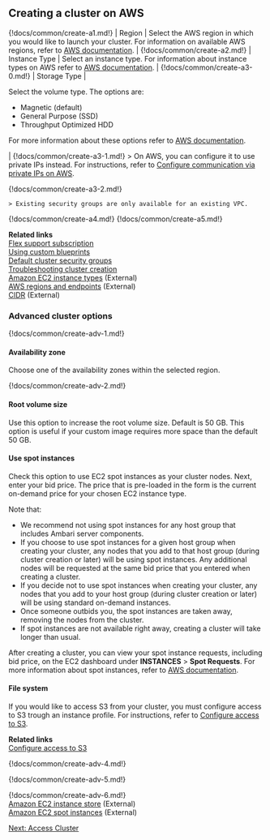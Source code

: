 ## Creating a cluster on AWS 

{!docs/common/create-a1.md!}
| Region | Select the AWS region in which you would like to launch your cluster. For information on available AWS regions, refer to [AWS documentation](http://docs.aws.amazon.com/general/latest/gr/rande.html). |
{!docs/common/create-a2.md!}
| Instance Type | Select an instance type. For information about instance types on AWS refer to [AWS documentation](https://aws.amazon.com/ec2/instance-types/). |
{!docs/common/create-a3-0.md!}
| Storage Type | <p>Select the volume type. The options are:<ul><li>Magnetic (default)</li><li>General Purpose (SSD)</li><li>Throughput Optimized HDD</li></ul>For more information about these options refer to <a href="http://docs.aws.amazon.com/AWSEC2/latest/UserGuide/InstanceStorage.html" target="_blank">AWS documentation</a>.</p>|
{!docs/common/create-a3-1.md!}
    > On AWS, you can configure it to use private IPs instead. For instructions, refer to [Configure communication via private IPs on AWS](trouble-cluster.md#configure-communication-via-private-ips-on-aws). 

{!docs/common/create-a3-2.md!}

    > Existing security groups are only available for an existing VPC. 

{!docs/common/create-a4.md!}
{!docs/common/create-a5.md!}

**Related links**   
[Flex support subscription](get-help.md#flex-subscription)  
[Using custom blueprints](blueprints.md)   
[Default cluster security groups](security.md#default-cluster-security-groups)  
[Troubleshooting cluster creation](trouble-cluster.md)    
[Amazon EC2 instance types](https://aws.amazon.com/ec2/instance-types/) (External)   
[AWS regions and endpoints](http://docs.aws.amazon.com/general/latest/gr/rande.html) (External)     
[CIDR](http://www.ipaddressguide.com/cidr) (External)   



### Advanced cluster options

{!docs/common/create-adv-1.md!}


#### Availability zone

Choose one of the availability zones within the selected region. 
 
{!docs/common/create-adv-2.md!}


####  Root volume size 

Use this option to increase the root volume size. Default is 50 GB. This option is useful if your custom image requires more space than the default 50 GB. 

#### Use spot instances

Check this option to use EC2 spot instances as your cluster nodes. Next, enter your bid price. The price that is pre-loaded in the form is the current on-demand price for your chosen EC2 instance type.   


Note that: 

* We recommend not using spot instances for any host group that includes Ambari server components.  
* If you choose to use spot instances for a given host group when creating your cluster, any nodes that you add to that host group (during cluster creation or later) will be using spot instances. Any additional nodes will be requested at the same bid price that you entered when creating a cluster.  
* If you decide not to use spot instances when creating your cluster, any nodes that you add to your host group (during cluster creation or later) will be using standard on-demand instances.     
* Once someone outbids you, the spot instances are taken away, removing the nodes from the cluster. 
* If spot instances are not available right away, creating a cluster will take longer than usual. 

After creating a cluster, you can view your spot instance requests, including bid price, on the EC2 dashboard under **INSTANCES** > **Spot Requests**. For more information about spot instances, refer to [AWS documentation](https://aws.amazon.com/ec2/spot/).  


#### File system 

If you would like to access S3 from your cluster, you must configure access to S3 trough an instance profile. For instructions, refer to [Configure access to S3](aws-data.md#configure-access-to-s3). 

**Related links**  
[Configure access to S3](aws-data.md#configure-access-to-s3)  


{!docs/common/create-adv-4.md!}

{!docs/common/create-adv-5.md!}

{!docs/common/create-adv-6.md!}  
[Amazon EC2 instance store](http://docs.aws.amazon.com/AWSEC2/latest/UserGuide/InstanceStorage.html) (External)  
[Amazon EC2 spot instances](https://aws.amazon.com/ec2/spot/) (External)   


<div class="next">
<a href="../aws-clusters-access/index.html">Next: Access Cluster</a>
</div>

